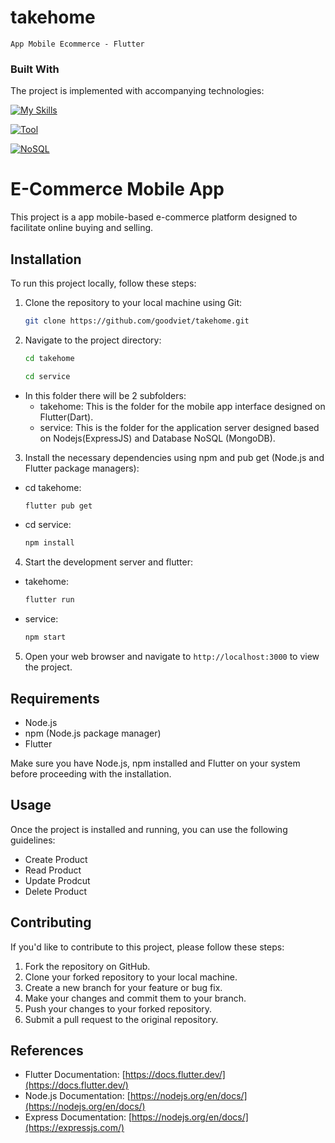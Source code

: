 # takehome

`App Mobile Ecommerce - Flutter `

### Built With

The project is implemented with accompanying technologies:

[![My Skills](https://skillicons.dev/icons?i=dart,flutter,nodejs,jsfigma&theme=light)](https://skillicons.dev)

[![Tool](https://skillicons.dev/icons?i=vscode,postman)](https://skillicons.dev)

[![NoSQL](https://skillicons.dev/icons?i=mongodb,figma)](https://skillicons.dev)



# E-Commerce Mobile App

This project is a app mobile-based e-commerce platform designed to facilitate online buying and selling.

## Installation

To run this project locally, follow these steps:

1. Clone the repository to your local machine using Git:

   ```sh
   git clone https://github.com/goodviet/takehome.git
   ```

2. Navigate to the project directory:

   ```sh
   cd takehome
   ```

    ```sh
   cd service
   ```
- In this folder there will be 2 subfolders:
    + takehome: This is the folder for the mobile app interface designed on Flutter(Dart).
    + service: This is the folder for the application server designed based on Nodejs(ExpressJS) and Database NoSQL (MongoDB).

3. Install the necessary dependencies using npm and pub get (Node.js and Flutter package managers):

- cd takehome:
   ```sh
   flutter pub get 
   ```

- cd service:

   ```sh
   npm install
   ```

4. Start the development server and flutter:
- takehome:
   ```sh
   flutter run
   ```

- service:

   ```sh
   npm start
   ```

5. Open your web browser and navigate to `http://localhost:3000` to view the project.

## Requirements

- Node.js
- npm (Node.js package manager)
- Flutter

Make sure you have Node.js, npm installed and Flutter on your system before proceeding with the installation.


## Usage

Once the project is installed and running, you can use the following guidelines:

- Create Product
- Read Product
- Update Prodcut
- Delete Product


## Contributing

If you'd like to contribute to this project, please follow these steps:

1. Fork the repository on GitHub.
2. Clone your forked repository to your local machine.
3. Create a new branch for your feature or bug fix.
4. Make your changes and commit them to your branch.
5. Push your changes to your forked repository.
6. Submit a pull request to the original repository.

## References

- Flutter Documentation: [https://docs.flutter.dev/](https://docs.flutter.dev/)
- Node.js Documentation: [https://nodejs.org/en/docs/](https://nodejs.org/en/docs/)
- Express Documentation: [https://nodejs.org/en/docs/](https://expressjs.com/)
